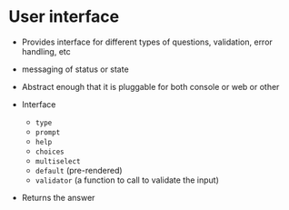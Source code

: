 # User interface

- Provides interface for different types of questions, validation, error handling, etc

- messaging of status or state

- Abstract enough that it is pluggable for both console or web or other

- Interface

    - `type`
    - `prompt`
    - `help`
    - `choices`
    - `multiselect`
    - `default` (pre-rendered)
    - `validator` (a function to call to validate the input)

- Returns the answer

